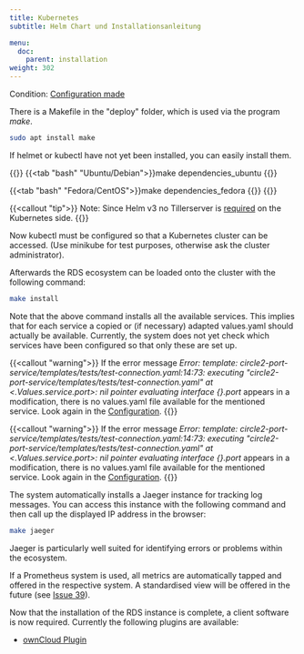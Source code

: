 ```yaml
---
title: Kubernetes
subtitle: Helm Chart und Installationsanleitung

menu:
  doc:
    parent: installation
weight: 302
---
```



Condition: [Configuration made](/doc/getting-started/config/)

There is a Makefile in the "deploy" folder, which is used via the program *make*.

```bash
sudo apt install make
```

If helmet or kubectl have not yet been installed, you can easily install them.

{{<tabs>}}
{{<tab "bash" "Ubuntu/Debian">}}make dependencies_ubuntu
{{</tab>}}

{{<tab "bash" "Fedora/CentOS">}}make dependencies_fedora
{{</tab>}}
{{</tabs>}}

{{<callout "tip">}}
Note: Since Helm v3 no Tillerserver is [required](https://helm.sh/blog/helm-3-released/) on the Kubernetes side.
{{</callout>}}

Now kubectl must be configured so that a Kubernetes cluster can be accessed. (Use minikube for test purposes, otherwise ask the cluster administrator).

Afterwards the RDS ecosystem can be loaded onto the cluster with the following command:

```bash
make install
```

Note that the above command installs all the available services. This implies that for each service a copied or (if necessary) adapted values.yaml should actually be available. Currently, the system does not yet check which services have been configured so that only these are set up. <!-- This currently means that unconfigured services will not work, but will be set up. -->

{{<callout "warning">}}
If the error message *Error: template: circle2-port-service/templates/tests/test-connection.yaml:14:73: executing "circle2-port-service/templates/tests/test-connection.yaml" at <.Values.service.port>: nil pointer evaluating interface {}.port* appears in a modification, there is no values.yaml file available for the mentioned service. Look again in the [Configuration](/doc/getting-started/config/).
{{</callout>}}

{{<callout "warning">}}
If the error message *Error: template: circle2-port-service/templates/tests/test-connection.yaml:14:73: executing "circle2-port-service/templates/tests/test-connection.yaml" at <.Values.service.port>: nil pointer evaluating interface {}.port* appears in a modification, there is no values.yaml file available for the mentioned service. Look again in the [Configuration](/doc/getting-started/config/).
{{</callout>}}

The system automatically installs a Jaeger instance for tracking log messages. You can access this instance with the following command and then call up the displayed IP address in the browser:

```bash
make jaeger
```

Jaeger is particularly well suited for identifying errors or problems within the ecosystem.

If a Prometheus system is used, all metrics are automatically tapped and offered in the respective system. A standardised view will be offered in the future (see [Issue 39](https://github.com/Sciebo-RDS/Sciebo-RDS/issues/39)).


Now that the installation of the RDS instance is complete, a client software is now required. Currently the following plugins are available:

- [ownCloud Plugin](/doc/impl/plugins/owncloud/)
